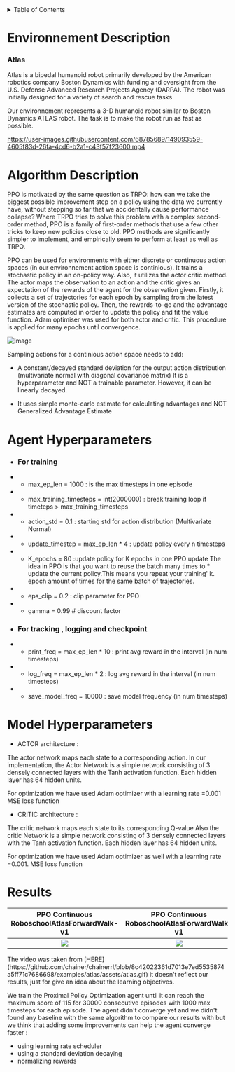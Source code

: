 <!-- TABLE OF CONTENTS -->
<details>
  <summary>Table of Contents</summary>
  <ol>
    <li>
      <a href="#Environnement description">Environnement description</a>
      <ul>
        <li><a href="#Atlas">Atlas</a></li>
      </ul>
    </li>

   <li><a href="#Algorithm description">Algorithm description</a></li>
           <li><a href="#Algorithm description">Agent Hyperparameters</a></li>

       <li><a href="#Algorithm description">Model Hyperparameters</a></li>
           <li><a href="#Results">Model Hyperparameters</a></li>


    

  </ol>
</details>

# **Environnement Description**
### Atlas
Atlas is a bipedal humanoid robot primarily developed by the American robotics company Boston Dynamics with funding and oversight from the U.S. Defense Advanced Research Projects Agency (DARPA). The robot was initially designed for a variety of search and rescue tasks

Our environnement represents a 3-D humanoid robot similar to Boston Dynamics ATLAS robot. The task is to make the robot run as fast as possible.


https://user-images.githubusercontent.com/68785689/149093559-4605f83d-26fa-4cd6-b2a1-c43f57f23600.mp4

# **Algorithm Description**


PPO is motivated by the same question as TRPO: how can we take the biggest possible improvement step on a policy using the data we currently have, without stepping so far that we accidentally cause performance collapse? Where TRPO tries to solve this problem with a complex second-order method, PPO is a family of first-order methods that use a few other tricks to keep new policies close to old. PPO methods are significantly simpler to implement, and empirically seem to perform at least as well as TRPO.

PPO can be used for environments with either discrete or continuous action spaces (in our environnement action space is continious). It trains a stochastic policy in an on-policy way. Also, it utilizes the actor critic method. The actor maps the observation to an action and the critic gives an expectation of the rewards of the agent for the observation given. Firstly, it collects a set of trajectories for each epoch by sampling from the latest version of the stochastic policy. Then, the rewards-to-go and the advantage estimates are computed in order to update the policy and fit the value function. Adam optimiser was used for both actor and critic. This procedure is applied for many epochs until convergence.

![image](https://user-images.githubusercontent.com/68785689/149186899-345afe14-c92f-413d-93b1-f1f5e6ec782d.png)


Sampling actions for a continious action space needs to add: 
 * A constant/decayed standard deviation for the output action distribution (multivariate normal with diagonal covariance matrix) It is a hyperparameter and NOT a trainable parameter. However, it can be linearly decayed.

 * It uses simple monte-carlo estimate for calculating advantages and NOT Generalized Advantage Estimate 



# **Agent Hyperparameters**

- ### For training
* * max_ep_len = 1000  : is the max timesteps in one episode
* * max_training_timesteps = int(2000000) : break training loop if timeteps > max_training_timesteps
* * action_std = 0.1 : starting std for action distribution (Multivariate Normal)
* * update_timestep = max_ep_len * 4  : update policy every n timesteps
* * K_epochs = 80  :update policy for K epochs in one PPO update The idea in PPO is that you want to reuse the batch many times to * update the current policy.This means you repeat your training' k. epoch amount of times for the same batch of trajectories.
* * eps_clip = 0.2  : clip parameter for PPO  
* * gamma = 0.99            # discount factor

- ### For tracking , logging and checkpoint
* * print_freq = max_ep_len * 10  : print avg reward in the interval (in num timesteps)
* * log_freq = max_ep_len * 2 : log avg reward in the interval (in num timesteps)
* * save_model_freq = 10000  : save model frequency (in num timesteps)

# **Model Hyperparameters**
* ACTOR architecture :

The actor network maps each state to a corresponding action.
In our implementation, the Actor Network is a simple network consisting of 3 densely connected layers with the Tanh activation function. Each hidden layer has 64 hidden units. 

For optimization we have used Adam optimizer with a learning rate =0.001
MSE loss function
* CRITIC architecture : 

The critic network maps each state to its corresponding Q-value
Also the critic  Network is a simple network consisting of 3 densely connected layers with the Tanh activation function. Each hidden layer has 64 hidden units.  

For optimization we have used Adam optimizer as well with a learning rate =0.001.
MSE loss function

# **Results**


| PPO Continuous RoboschoolAtlasForwardWalk-v1  | PPO Continuous RoboschoolAtlasForwardWalk-v1 |
| :-------------------------:|:-------------------------: |
| ![](https://user-images.githubusercontent.com/68785689/149205405-acc39538-83b5-4c7a-a0cd-91a1d2a27a06.gif) |  ![](https://user-images.githubusercontent.com/68785689/149204794-35a70647-1468-49da-8822-4796ad77d89d.png) |


</p>
The video was taken from [HERE](https://github.com/chainer/chainerrl/blob/8c42022361d7013e7ed5535874a5ff71c7686698/examples/atlas/assets/atlas.gif) it doesn't reflect our results, just for give an idea about the learning objectives.


We train the Proximal Policy Optimization agent until it can reach the maximum score of 115 for 30000 consecutive episodes with 1000 max timesteps for each episode. The agent didn't converge yet and we didn't found any baseline with the same algorithm to compare our results with but we think that adding some improvements can help the agent converge faster :
 * using learning rate scheduler 
 * using a standard deviation decaying 
 * normalizing rewards 













